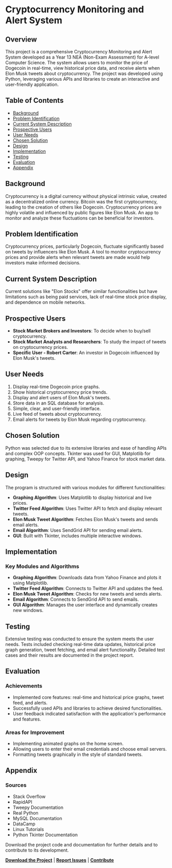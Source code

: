 # Cryptocurrency Monitoring and Alert System

## Overview
This project is a comprehensive Cryptocurrency Monitoring and Alert System developed as a Year 13 NEA (Non-Exam Assessment) for A-level Computer Science. The system allows users to monitor the price of Dogecoin in real-time, view historical price data, and receive alerts when Elon Musk tweets about cryptocurrency. The project was developed using Python, leveraging various APIs and libraries to create an interactive and user-friendly application.

## Table of Contents
- [Background](#background)
- [Problem Identification](#problem-identification)
- [Current System Description](#current-system-description)
- [Prospective Users](#prospective-users)
- [User Needs](#user-needs)
- [Chosen Solution](#chosen-solution)
- [Design](#design)
- [Implementation](#implementation)
- [Testing](#testing)
- [Evaluation](#evaluation)
- [Appendix](#appendix)

## Background
Cryptocurrency is a digital currency without physical intrinsic value, created as a decentralized online currency. Bitcoin was the first cryptocurrency, leading to the creation of others like Dogecoin. Cryptocurrency prices are highly volatile and influenced by public figures like Elon Musk. An app to monitor and analyze these fluctuations can be beneficial for investors.

## Problem Identification
Cryptocurrency prices, particularly Dogecoin, fluctuate significantly based on tweets by influencers like Elon Musk. A tool to monitor cryptocurrency prices and provide alerts when relevant tweets are made would help investors make informed decisions.

## Current System Description
Current solutions like "Elon Stocks" offer similar functionalities but have limitations such as being paid services, lack of real-time stock price display, and dependence on mobile networks. 

## Prospective Users
- **Stock Market Brokers and Investors**: To decide when to buy/sell cryptocurrency.
- **Stock Market Analysts and Researchers**: To study the impact of tweets on cryptocurrency prices.
- **Specific User - Robert Carter**: An investor in Dogecoin influenced by Elon Musk's tweets.

## User Needs
1. Display real-time Dogecoin price graphs.
2. Show historical cryptocurrency price trends.
3. Display and alert users of Elon Musk's tweets.
4. Store data in an SQL database for analysis.
5. Simple, clear, and user-friendly interface.
6. Live feed of tweets about cryptocurrency.
7. Email alerts for tweets by Elon Musk regarding cryptocurrency.

## Chosen Solution
Python was selected due to its extensive libraries and ease of handling APIs and complex OOP concepts. Tkinter was used for GUI, Matplotlib for graphing, Tweepy for Twitter API, and Yahoo Finance for stock market data.

## Design
The program is structured with various modules for different functionalities:
- **Graphing Algorithm**: Uses Matplotlib to display historical and live prices.
- **Twitter Feed Algorithm**: Uses Twitter API to fetch and display relevant tweets.
- **Elon Musk Tweet Algorithm**: Fetches Elon Musk's tweets and sends email alerts.
- **Email Algorithm**: Uses SendGrid API for sending email alerts.
- **GUI**: Built with Tkinter, includes multiple interactive windows.

## Implementation
### Key Modules and Algorithms
- **Graphing Algorithm**: Downloads data from Yahoo Finance and plots it using Matplotlib.
- **Twitter Feed Algorithm**: Connects to Twitter API and updates the feed.
- **Elon Musk Tweet Algorithm**: Checks for new tweets and sends alerts.
- **Email Algorithm**: Connects to SendGrid API to send emails.
- **GUI Algorithm**: Manages the user interface and dynamically creates new windows.

## Testing
Extensive testing was conducted to ensure the system meets the user needs. Tests included checking real-time data updates, historical price graph generation, tweet fetching, and email alert functionality. Detailed test cases and their results are documented in the project report.

## Evaluation
### Achievements
- Implemented core features: real-time and historical price graphs, tweet feed, and alerts.
- Successfully used APIs and libraries to achieve desired functionalities.
- User feedback indicated satisfaction with the application's performance and features.

### Areas for Improvement
- Implementing animated graphs on the home screen.
- Allowing users to enter their email credentials and choose email servers.
- Formatting tweets graphically in the style of standard tweets.

## Appendix
### Sources
- Stack Overflow
- RapidAPI
- Tweepy Documentation
- Real Python
- MySQL Documentation
- DataCamp
- Linux Tutorials
- Python Tkinter Documentation



Download the project code and documentation for further details and to contribute to its development.

**[Download the Project](#)** | **[Report Issues](#)** | **[Contribute](#)**
